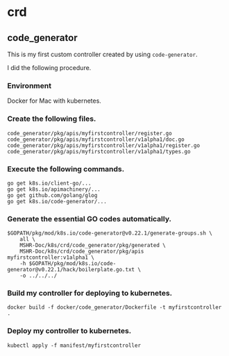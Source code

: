 # crd
## code_generator
This is my first custom controller created by using `code-generator`.

I did the following procedure.

### Environment
Docker for Mac with kubernetes.

### Create the following files.
```
code_generator/pkg/apis/myfirstcontroller/register.go
code_generator/pkg/apis/myfirstcontroller/v1alpha1/doc.go
code_generator/pkg/apis/myfirstcontroller/v1alpha1/register.go
code_generator/pkg/apis/myfirstcontroller/v1alpha1/types.go
```

### Execute the following commands.
```
go get k8s.io/client-go/...
go get k8s.io/apimachinery/...
go get github.com/golang/glog
go get k8s.io/code-generator/...
```

### Generate the essential GO codes automatically.
```
$GOPATH/pkg/mod/k8s.io/code-generator@v0.22.1/generate-groups.sh \
    all \
    MSHR-Doc/k8s/crd/code_generator/pkg/generated \
    MSHR-Doc/k8s/crd/code_generator/pkg/apis myfirstcontroller:v1alpha1 \
    -h $GOPATH/pkg/mod/k8s.io/code-generator@v0.22.1/hack/boilerplate.go.txt \
    -o ../../../
```

### Build my controller for deploying to kubernetes.
```
docker build -f docker/code_generator/Dockerfile -t myfirstcontroller .
```

### Deploy my controller to kubernetes.
```
kubectl apply -f manifest/myfirstcontroller
```
